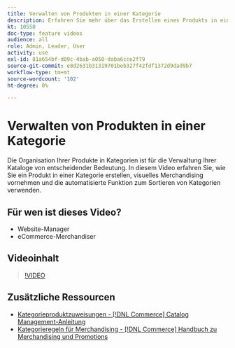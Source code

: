 ```yaml
---
title: Verwalten von Produkten in einer Kategorie
description: Erfahren Sie mehr über das Erstellen eines Produkts in einer Kategorie, das visuelle Merchandising und die Verwendung der automatisierten Sortierungsfunktion für Kategorien.
kt: 10550
doc-type: feature videos
audience: all
role: Admin, Leader, User
activity: use
exl-id: 81a654bf-d09c-4bab-a050-daba6cce2f79
source-git-commit: e8d2631b31319701beb327f42fdf1372d9dad9b7
workflow-type: tm+mt
source-wordcount: '102'
ht-degree: 0%

---
```


# Verwalten von Produkten in einer Kategorie

Die Organisation Ihrer Produkte in Kategorien ist für die Verwaltung Ihrer Kataloge von entscheidender Bedeutung. In diesem Video erfahren Sie, wie Sie ein Produkt in einer Kategorie erstellen, visuelles Merchandising vornehmen und die automatisierte Funktion zum Sortieren von Kategorien verwenden.

## Für wen ist dieses Video?

- Website-Manager
- eCommerce-Merchandiser

## Videoinhalt

>[!VIDEO](https://video.tv.adobe.com/v/343747?quality=12&learn=on)

## Zusätzliche Ressourcen

- [Kategorieproduktzuweisungen - [!DNL Commerce] Catalog Management-Anleitung](https://experienceleague.adobe.com/docs/commerce-admin/catalog/categories/products-in-category/categories-product-assignments.html)
- [Kategorieregeln für Merchandising - [!DNL Commerce] Handbuch zu Merchandising und Promotions](https://experienceleague.adobe.com/docs/commerce-admin/marketing/merchandising/visual-merch/category-product-rules.html)
